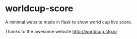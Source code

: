 # worldcup-score
A minimal website made in flask to show world cup live score.

Thanks to the awesome website http://worldcup.sfg.io
